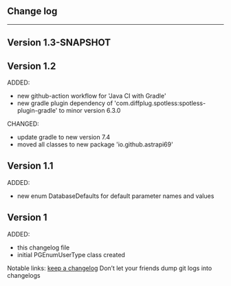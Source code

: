 ## Change log
----------------------

Version 1.3-SNAPSHOT
-------------



Version 1.2
-------------

ADDED:

- new github-action workflow for 'Java CI with Gradle'
- new gradle plugin dependency of 'com.diffplug.spotless:spotless-plugin-gradle' to minor version 6.3.0

CHANGED:

- update gradle to new version 7.4
- moved all classes to new package 'io.github.astrapi69'

Version 1.1
-------------

ADDED:

- new enum DatabaseDefaults for default parameter names and values

Version 1
-------------

ADDED:

- this changelog file
- initial PGEnumUserType class created

Notable links:
[keep a changelog](http://keepachangelog.com/en/1.0.0/) Don’t let your friends dump git logs into changelogs
